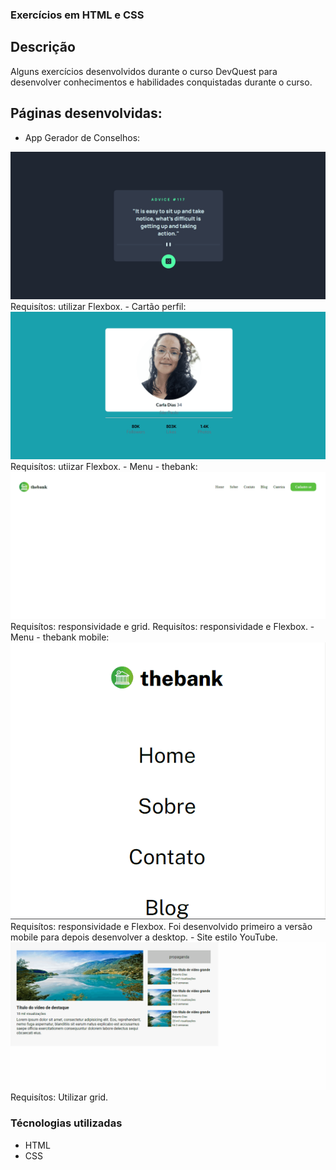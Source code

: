 ### Exercícios em HTML e CSS
## Descrição
Alguns exercícios desenvolvidos durante o curso DevQuest para desenvolver conhecimentos e habilidades conquistadas durante o curso.
## Páginas desenvolvidas:
- App Gerador de Conselhos:
<img src="./Animação-app-gerador-de-conselhos.gif">
Requisítos: utilizar Flexbox.
- Cartão perfil:
<img src="./Animação-cartao-perfil.gif">
Requisítos: utiizar Flexbox.
- Menu - thebank:
<img src="./Animação-thebank.gif">
Requisítos: responsividade e grid.
Requisítos: responsividade e Flexbox.
- Menu - thebank mobile:
<img src="./Animação-thebank-mobile.gif">
Requisítos: responsividade e Flexbox.
Foi desenvolvido primeiro a versão mobile para depois desenvolver a desktop.
- Site estilo YouTube.
<img src="./Animação-youtube.gif">
Requisítos: Utilizar grid.

### Técnologias utilizadas
- HTML
- CSS

